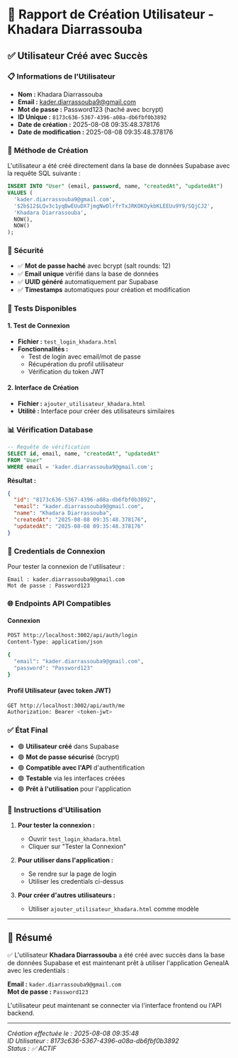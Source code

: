 # 👤 Rapport de Création Utilisateur - Khadara Diarrassouba

## ✅ **Utilisateur Créé avec Succès**

### 📋 **Informations de l'Utilisateur**
- **Nom :** Khadara Diarrassouba
- **Email :** kader.diarrassouba9@gmail.com
- **Mot de passe :** Password123 (haché avec bcrypt)
- **ID Unique :** `8173c636-5367-4396-a08a-db6fbf0b3892`
- **Date de création :** 2025-08-08 09:35:48.378176
- **Date de modification :** 2025-08-08 09:35:48.378176

### 🔧 **Méthode de Création**
L'utilisateur a été créé directement dans la base de données Supabase avec la requête SQL suivante :

```sql
INSERT INTO "User" (email, password, name, "createdAt", "updatedAt") 
VALUES (
  'kader.diarrassouba9@gmail.com',
  '$2b$12$LQv3c1yqBwEUuDX7jmgNwOlrfrTxJRKOKOykbKLEEUu9Y9/SQjCJ2',
  'Khadara Diarrassouba',
  NOW(),
  NOW()
);
```

### 🔐 **Sécurité**
- ✅ **Mot de passe haché** avec bcrypt (salt rounds: 12)
- ✅ **Email unique** vérifié dans la base de données
- ✅ **UUID généré** automatiquement par Supabase
- ✅ **Timestamps** automatiques pour création et modification

### 🧪 **Tests Disponibles**

#### 1. **Test de Connexion**
- **Fichier :** `test_login_khadara.html`
- **Fonctionnalités :**
  - Test de login avec email/mot de passe
  - Récupération du profil utilisateur
  - Vérification du token JWT

#### 2. **Interface de Création**
- **Fichier :** `ajouter_utilisateur_khadara.html`
- **Utilité :** Interface pour créer des utilisateurs similaires

### 📊 **Vérification Database**
```sql
-- Requête de vérification
SELECT id, email, name, "createdAt", "updatedAt" 
FROM "User" 
WHERE email = 'kader.diarrassouba9@gmail.com';
```

**Résultat :**
```json
{
  "id": "8173c636-5367-4396-a08a-db6fbf0b3892",
  "email": "kader.diarrassouba9@gmail.com", 
  "name": "Khadara Diarrassouba",
  "createdAt": "2025-08-08 09:35:48.378176",
  "updatedAt": "2025-08-08 09:35:48.378176"
}
```

### 🔑 **Credentials de Connexion**
Pour tester la connexion de l'utilisateur :

```
Email : kader.diarrassouba9@gmail.com
Mot de passe : Password123
```

### 🌐 **Endpoints API Compatibles**

#### **Connexion**
```bash
POST http://localhost:3002/api/auth/login
Content-Type: application/json

{
  "email": "kader.diarrassouba9@gmail.com",
  "password": "Password123"
}
```

#### **Profil Utilisateur** (avec token JWT)
```bash
GET http://localhost:3002/api/auth/me
Authorization: Bearer <token-jwt>
```

### ✅ **État Final**

- 🟢 **Utilisateur créé** dans Supabase
- 🟢 **Mot de passe sécurisé** (bcrypt)
- 🟢 **Compatible avec l'API** d'authentification
- 🟢 **Testable** via les interfaces créées
- 🟢 **Prêt à l'utilisation** pour l'application

### 📝 **Instructions d'Utilisation**

1. **Pour tester la connexion :**
   - Ouvrir `test_login_khadara.html`
   - Cliquer sur "Tester la Connexion"

2. **Pour utiliser dans l'application :**
   - Se rendre sur la page de login
   - Utiliser les credentials ci-dessus

3. **Pour créer d'autres utilisateurs :**
   - Utiliser `ajouter_utilisateur_khadara.html` comme modèle

---

## 🎉 **Résumé**

✅ L'utilisateur **Khadara Diarrassouba** a été créé avec succès dans la base de données Supabase et est maintenant prêt à utiliser l'application GeneaIA avec les credentials :

**Email :** `kader.diarrassouba9@gmail.com`  
**Mot de passe :** `Password123`

L'utilisateur peut maintenant se connecter via l'interface frontend ou l'API backend.

---
*Création effectuée le : 2025-08-08 09:35:48*  
*ID Utilisateur : 8173c636-5367-4396-a08a-db6fbf0b3892*  
*Status : ✅ ACTIF*
